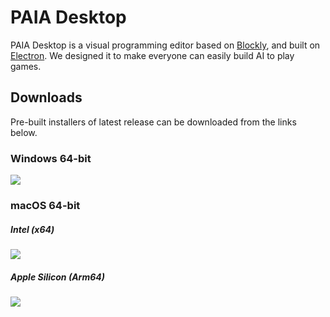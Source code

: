 # PAIA Desktop

PAIA Desktop is a visual programming editor based on [Blockly](https://github.com/google/blockly), and built on [Electron](https://github.com/electron/electron). We designed it to make everyone can easily build AI to play games.

## Downloads

Pre-built installers of latest release can be downloaded from the links below.

### Windows 64-bit

[![](https://img.shields.io/badge/EXE%20Installer-v3.2.0-blue)](https://github.com/PAIA-Playful-AI-Arena/Paia-Desktop/releases/download/v3.2.0/PAIA.Desktop-3.2.0.Setup.exe)

### macOS 64-bit

##### Intel (x64)

[![](https://img.shields.io/badge/DMG%20Installer-v3.2.0-red)](https://github.com/PAIA-Playful-AI-Arena/Paia-Desktop/releases/download/v3.2.0/PAIA.Desktop-3.2.0-x64.dmg)

##### Apple Silicon (Arm64)

[![](https://img.shields.io/badge/DMG%20Installer-v3.2.0-red)](https://github.com/PAIA-Playful-AI-Arena/Paia-Desktop/releases/download/v3.2.0/PAIA.Desktop-3.2.0-arm64.dmg)